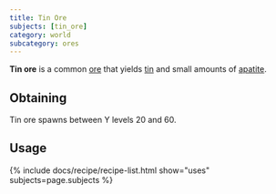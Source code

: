 ```yaml
---
title: Tin Ore
subjects: [tin_ore]
category: world
subcategory: ores
---
```


**Tin ore** is a common [ore](https://minecraft.fandom.com/wiki/Ore) that
yields [tin](../tin-ingot/) and small amounts of
[apatite](../apatite).

Obtaining
---------

Tin ore spawns between Y levels 20 and 60.

Usage
-----

{% include docs/recipe/recipe-list.html show="uses" subjects=page.subjects %}